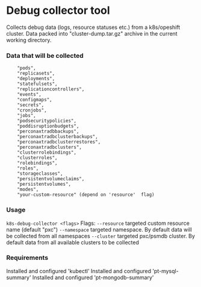 # Debug collector tool

Collects debug data (logs, resource statuses etc.) from a k8s/opeshift cluster. Data packed into "cluster-dump.tar.gz" archive in the current working directory. 

### Data that will be collected
        "pods",
		"replicasets",
		"deployments",
		"statefulsets",
		"replicationcontrollers",
		"events",
		"configmaps",
		"secrets",
		"cronjobs",
		"jobs",
		"podsecuritypolicies",
		"poddisruptionbudgets",
		"perconaxtradbbackups",
		"perconaxtradbclusterbackups",
		"perconaxtradbclusterrestores",
		"perconaxtradbclusters",
		"clusterrolebindings",
		"clusterroles",
		"rolebindings",
		"roles",
		"storageclasses",
		"persistentvolumeclaims",
		"persistentvolumes",
        "modes",
        "your-custom-resource" (depend on 'resource'  flag)


### Usage 
`k8s-debug-collector <flags>`
Flags:
    `--resource` targeted custom resource name (default "pxc")
    `--namespace` targeted namespace. By default data will be collected from all namespaces
    `--cluster` targeted pxc/psmdb cluster. By default data from all available clusters to be collected 

### Requirements
Installed and configured 'kubectl'
Installed and configured 'pt-mysql-summary'
Installed and configured 'pt-mongodb-summary' 

